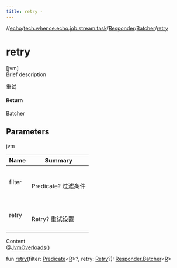 ```yaml
---
title: retry -
---
```

//[echo](../../../index.md)/[tech.whence.echo.job.stream.task](../../index.md)/[Responder](../index.md)/[Batcher](index.md)/[retry](retry.md)



# retry  
[jvm]  
Brief description  


重试



#### Return  


Batcher<R>



## Parameters  
  
jvm  
  
|  Name|  Summary| 
|---|---|
| filter| <br><br>Predicate<R>? 过滤条件<br><br>
| retry| <br><br>Retry? 重试设置<br><br>
  
  
Content  
@[JvmOverloads](https://kotlinlang.org/api/latest/jvm/stdlib/kotlin.jvm/-jvm-overloads/index.html)()  
  
fun [retry](retry.md)(filter: [Predicate](../../../tech.whence.echo.function/-predicate/index.md)<[R](index.md)>?, retry: [Retry](../../../tech.whence.echo.retry/-retry/index.md)?): [Responder.Batcher](index.md)<[R](index.md)>  



